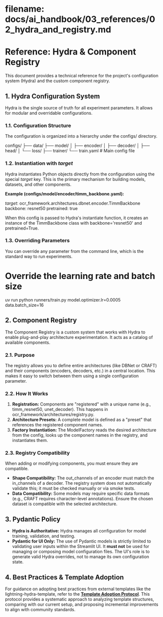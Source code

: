 # **filename: docs/ai_handbook/03_references/02_hydra_and_registry.md**

# **Reference: Hydra & Component Registry**

This document provides a technical reference for the project's configuration system (Hydra) and the custom component registry.

## **1. Hydra Configuration System**

Hydra is the single source of truth for all experiment parameters. It allows for modular and overridable configurations.

### **1.1. Configuration Structure**

The configuration is organized into a hierarchy under the configs/ directory.

configs/
├── data/
├── model/
│   ├── encoder/
│   ├── decoder/
│   ├── head/
│   └── loss/
├── trainer/
└── train.yaml  # Main config file

### **1.2. Instantiation with _target_**

Hydra instantiates Python objects directly from the configuration using the special _target_ key. This is the primary mechanism for building models, datasets, and other components.

**Example (configs/model/encoder/timm_backbone.yaml):**

_target_: ocr_framework.architectures.dbnet.encoder.TimmBackbone
backbone: resnet50
pretrained: true

When this config is passed to Hydra's instantiate function, it creates an instance of the TimmBackbone class with backbone='resnet50' and pretrained=True.

### **1.3. Overriding Parameters**

You can override any parameter from the command line, which is the standard way to run experiments.

# Override the learning rate and batch size
uv run python runners/train.py model.optimizer.lr=0.0005 data.batch_size=16

## **2. Component Registry**

The Component Registry is a custom system that works with Hydra to enable plug-and-play architecture experimentation. It acts as a catalog of available components.

### **2.1. Purpose**

The registry allows you to define entire architectures (like DBNet or CRAFT) and their components (encoders, decoders, etc.) in a central location. This makes it easy to switch between them using a single configuration parameter.

### **2.2. How It Works**

1. **Registration:** Components are "registered" with a unique name (e.g., timm_resnet50, unet_decoder). This happens in ocr_framework/architectures/registry.py.
2. **Architecture Presets:** A complete model is defined as a "preset" that references the registered component names.
3. **Factory Instantiation:** The ModelFactory reads the desired architecture from the config, looks up the component names in the registry, and instantiates them.

### **2.3. Registry Compatibility**

When adding or modifying components, you must ensure they are compatible.

* **Shape Compatibility:** The out_channels of an encoder must match the in_channels of a decoder. The registry system does not automatically validate this; it must be checked manually or via smoke tests.
* **Data Compatibility:** Some models may require specific data formats (e.g., CRAFT requires character-level annotations). Ensure the chosen dataset is compatible with the selected architecture.

## **3. Pydantic Policy**

* **Hydra is Authoritative:** Hydra manages all configuration for model training, validation, and testing.
* **Pydantic for UI Only:** The use of Pydantic models is strictly limited to validating user inputs within the Streamlit UI. It **must not** be used for managing or composing model configuration files. The UI's role is to generate valid Hydra overrides, not to manage its own configuration state.

## **4. Best Practices & Template Adoption**

For guidance on adopting best practices from external templates like the lightning-hydra-template, refer to the [**Template Adoption Protocol**](../02_protocols/16_template_adoption_protocol.md). This protocol provides a systematic approach to analyzing template structures, comparing with our current setup, and proposing incremental improvements to align with community standards.
